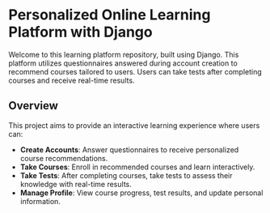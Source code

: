 # Personalized Online Learning Platform with Django

Welcome to this learning platform repository, built using Django. This platform utilizes questionnaires answered during account creation to recommend courses tailored to users. Users can take tests after completing courses and receive real-time results.

## Overview

This project aims to provide an interactive learning experience where users can:

- **Create Accounts**: Answer questionnaires to receive personalized course recommendations.
- **Take Courses**: Enroll in recommended courses and learn interactively.
- **Take Tests**: After completing courses, take tests to assess their knowledge with real-time results.
- **Manage Profile**: View course progress, test results, and update personal information.

